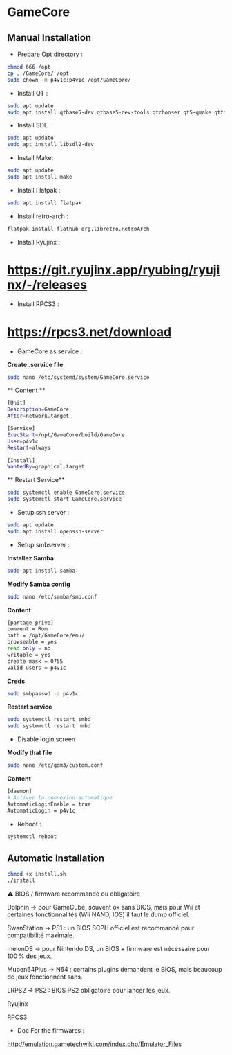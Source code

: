 # GameCore


## Manual Installation

- Prepare Opt directory :
```sh
chmod 666 /opt
cp ../GameCore/ /opt
sudo chown -R p4v1c:p4v1c /opt/GameCore/
```

- Install QT :
```sh
sudo apt update
sudo apt install qtbase5-dev qtbase5-dev-tools qtchooser qt5-qmake qttools5-dev qttools5-dev-tools build-essential
```

- Install SDL :
```sh
sudo apt update
sudo apt install libsdl2-dev
```
- Install Make:

```sh
sudo apt update
sudo apt install make
```

- Install Flatpak :
```sh
sudo apt install flatpak
```

- Install retro-arch :
```sh
flatpak install flathub org.libretro.RetroArch
```

- Install Ryujinx :

https://git.ryujinx.app/ryubing/ryujinx/-/releases
====================

- Install RPCS3 :

https://rpcs3.net/download
====================

- GameCore as service :

**Create .service file**
```sh
sudo nano /etc/systemd/system/GameCore.service
```

** Content **
```sh
[Unit]
Description=GameCore
After=network.target

[Service]
ExecStart=/opt/GameCore/build/GameCore
User=p4v1c
Restart=always

[Install]
WantedBy=graphical.target
```

** Restart Service**
```sh
sudo systemctl enable GameCore.service
sudo systemctl start GameCore.service
```

- Setup ssh server :
```sh
sudo apt update
sudo apt install openssh-server
```

- Setup smbserver :

**Installez Samba**
```sh
sudo apt install samba
```

**Modify Samba config**
```sh
sudo nano /etc/samba/smb.conf
```
**Content**
```sh
[partage_prive]
comment = Rom
path = /opt/GameCore/emu/
browseable = yes
read only = no
writable = yes
create mask = 0755
valid users = p4v1c
```

**Creds**
```sh
sudo smbpasswd -a p4v1c
```

**Restart service**
```sh
sudo systemctl restart smbd
sudo systemctl restart nmbd
```

- Disable login screen

**Modify that file**
```sh
sudo nano /etc/gdm3/custom.conf
```

**Content**
```sh
[daemon]
# Activer la connexion automatique
AutomaticLoginEnable = true
AutomaticLogin = p4v1c
```

- Reboot :
```sh
systemctl reboot
```

## Automatic Installation
```sh
chmod +x install.sh
./install
```

⚠️ BIOS / firmware recommandé ou obligatoire

Dolphin → pour GameCube, souvent ok sans BIOS, mais pour Wii et certaines fonctionnalités (Wii NAND, IOS) il faut le dump officiel.

SwanStation → PS1 : un BIOS SCPH officiel est recommandé pour compatibilité maximale.

melonDS → pour Nintendo DS, un BIOS + firmware est nécessaire pour 100 % des jeux.

Mupen64Plus → N64 : certains plugins demandent le BIOS, mais beaucoup de jeux fonctionnent sans.

LRPS2 → PS2 : BIOS PS2 obligatoire pour lancer les jeux.

Ryujinx

RPCS3

- Doc For the firmwares :

http://emulation.gametechwiki.com/index.php/Emulator_Files
